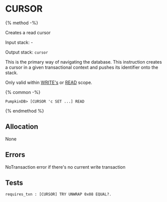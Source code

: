 # CURSOR

{% method -%}

Creates a read cursor

Input stack: -

Output stack: `cursor`

This is the primary way of navigating the database. This instruction
creates a cursor in a given transactional context and pushes its
identifier onto the stack.

Only valid within [WRITE's](WRITE.md) or [READ](READ.md) scope.

{% common -%}

```
PumpkinDB> [CURSOR 'c SET ...] READ
```
{% endmethod %}

## Allocation

None

## Errors

NoTransaction error if there's no current write transaction

## Tests

```test
requires_txn : [CURSOR] TRY UNWRAP 0x08 EQUAL?.
```
